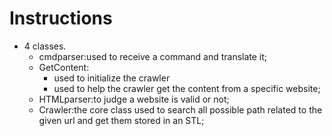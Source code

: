 # Instructions

* 4 classes.
  * cmdparser:used to receive a command and translate it;
  * GetContent:
     * used to initialize the crawler
     * used to help the crawler get the content from a specific website;
  * HTMLparser:to judge a website is valid or not;
  * Crawler:the core class used to search all possible path related to the given url and get them stored in an STL;
